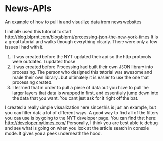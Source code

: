 # News-APIs
An example of how to pull in and visualize data from news websites

I initially used this tutorial to start http://blog.blprnt.com/blog/blprnt/processing-json-the-new-york-times 
It is a great tutorial and walks through everything clearly.  There were only a few issues I had with it.
1. It was created before the NYT updated their api so the http protocols were outdated.  I updated those
2. It was created before Processing had built their own JSON library into processing.  The person who designed this tutorial was awesome and made their own library.. but ultimately it is easier to use the one that processing created.  
3. I learned that in order to pull a piece of data out you have to pull the larger layers that data is wrapped in first, and essentially jump down into the data that you want.  You cant just ask for it right off the bat.

I created a really simple visualization here since this is just an example, but you can filter data a lot of different ways.  A good way to find all of the filters you can use is by going to the NYT developer page.  You can find that here:  http://developer.nytimes.com/
Personally, I think you are best able to debug and see what is going on when you look at the article search in console mode.  It gives you a peek underneath the hood. 

